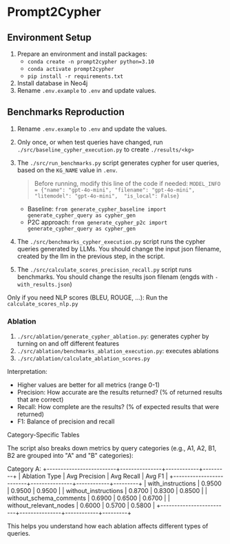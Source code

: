 # Prompt2Cypher

## Environment Setup

1. Prepare an environment and install packages:
   - `conda create -n prompt2cypher python=3.10`
   - `conda activate prompt2cypher`
   - `pip install -r requirements.txt`
2. Install database in Neo4j
3. Rename `.env.example` to `.env` and update values.

## Benchmarks Reproduction

1. Rename `.env.example` to `.env` and update the values.

1. Only once, or when test queries have changed, run `./src/baseline_cypher_execution.py` to create `./results/<kg>`

1. The `./src/run_benchmarks.py` script generates cypher for user queries, based on the `KG_NAME` value in `.env`.
    > Before running, modify this line of the code if needed: `MODEL_INFO = {"name": "gpt-4o-mini", "filename": "gpt-4o-mini", "litemodel": "gpt-4o-mini",  "is_local": False}`
    - Baseline: `from generate_cypher_baseline import generate_cypher_query as cypher_gen`
    - P2C approach: `from generate_cypher_p2c import generate_cypher_query as cypher_gen`
  
1. The `./src/benchmarks_cypher_execution.py` script runs the cypher queries generated by LLMs. You should change the input json filename, created by the llm in the previous step, in the script.

1. The `./src/calculate_scores_precision_recall.py` script runs benchmarks. You should change the results json filenam (engds with `-with_results.json`)

Only if you need NLP scores (BLEU, ROUGE, ...): Run the `calculate_scores_nlp.py`

### Ablation
1. `./src/ablation/generate_cypher_ablation.py`: generates cypher by turning on and off different features
1. `./src/ablation/benchmarks_ablation_execution.py`: executes ablations
1. `./src/ablation/calculate_ablation_scores.py`

  Interpretation:
  - Higher values are better for all metrics (range 0-1)
  - Precision: How accurate are the results returned? (% of returned results that are correct)
  - Recall: How complete are the results? (% of expected results that were returned)
  - F1: Balance of precision and recall

  Category-Specific Tables

  The script also breaks down metrics by query categories (e.g., A1, A2, B1, B2 are grouped into "A" and "B" categories):

  Category A:
  +-------------------------+---------------+------------+---------+
  | Ablation Type           | Avg Precision | Avg Recall | Avg F1  |
  +-------------------------+---------------+------------+---------+
  | with_instructions       | 0.9500        | 0.9500     | 0.9500  |
  | without_instructions    | 0.8700        | 0.8300     | 0.8500  |
  | without_schema_comments | 0.6900        | 0.6500     | 0.6700  |
  | without_relevant_nodes  | 0.6000        | 0.5700     | 0.5800  |
  +-------------------------+---------------+------------+---------+

  This helps you understand how each ablation affects different types of queries.
